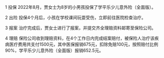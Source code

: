 1 投保 2022年8月，贾女士为8岁的小男孩投保了学平乐少儿意外险（全面版）。

2 出险 投保4个月后，小孩在学校课间玩耍受伤，立即前往医院检查治疗。

3 报案 治疗完成后，贾女士进行了报案，并提交齐全理赔资料邮寄至保险公司。

4 理赔 保险公司收到理赔资料，在4个工作日内完成结案赔付，被保险人治疗该疾病医疗费用共支付1500元，其中医保报销675元，扣除免赔100元，按照赔付比例90%，学平乐少儿意外险（全面版）报销652.5元。